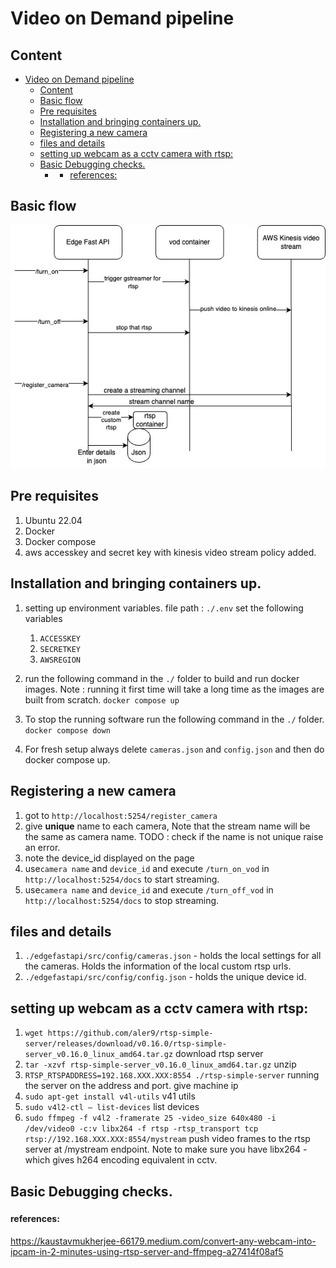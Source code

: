 # Video on Demand pipeline

## Content
- [Video on Demand pipeline](#video-on-demand-pipeline)
  - [Content](#content)
  - [Basic flow](#basic-flow)
  - [Pre requisites](#pre-requisites)
  - [Installation and bringing containers up.](#installation-and-bringing-containers-up)
  - [Registering a new camera](#registering-a-new-camera)
  - [files and details](#files-and-details)
  - [setting up webcam as a cctv camera with rtsp:](#setting-up-webcam-as-a-cctv-camera-with-rtsp)
  - [Basic Debugging checks.](#basic-debugging-checks)
    - [](#)
      - [references:](#references)


## Basic flow

![](./docs/only_vod-basicflow.jpg)

## Pre requisites

1. Ubuntu 22.04
2. Docker
3. Docker compose
4. aws accesskey and secret key with kinesis video stream policy added.

## Installation and bringing containers up.
1. setting up environment variables.  file path : `./.env` set the following variables
   1. `ACCESSKEY`
   2. `SECRETKEY`
   3. `AWSREGION`

2. run the following command in the `./` folder to build and run docker images. Note : running it first time will take a long time as the images are built from scratch. 
   `docker compose up`

3. To stop the running software run the following command in the `./` folder.
    `docker compose down`

4. For fresh setup always delete `cameras.json` and `config.json` and then do docker compose up.

## Registering a new camera

1. got to `http://localhost:5254/register_camera`
2. give **unique** name to each camera, Note that the stream name will be the same as camera name. TODO : check if the name is not unique raise an error.
3. note the device_id displayed on the page
4. use`camera name` and `device_id` and execute `/turn_on_vod` in `http://localhost:5254/docs` to start streaming.
5.  use`camera name` and `device_id` and execute `/turn_off_vod` in `http://localhost:5254/docs` to stop streaming.

## files and details

1. `./edgefastapi/src/config/cameras.json` -  holds the local settings for all the cameras. Holds the information of the local custom rtsp urls.
2. `./edgefastapi/src/config/config.json`  -  holds the unique device id.


## setting up webcam as a cctv camera with rtsp:

1. `wget https://github.com/aler9/rtsp-simple-server/releases/download/v0.16.0/rtsp-simple-server_v0.16.0_linux_amd64.tar.gz` download rtsp server 
2. `tar -xzvf rtsp-simple-server_v0.16.0_linux_amd64.tar.gz` unzip
3. `RTSP_RTSPADDRESS=192.168.XXX.XXX:8554 ./rtsp-simple-server` running the server on the address and port. give machine ip
4. `sudo apt-get install v4l-utils` v41 utils
5. `sudo v4l2-ctl — list-devices` list devices
6. `sudo ffmpeg -f v4l2 -framerate 25 -video_size 640x480 -i /dev/video0 -c:v libx264 -f rtsp -rtsp_transport tcp rtsp://192.168.XXX.XXX:8554/mystream` push video frames to the rtsp server at /mystream endpoint. Note to make sure you have libx264 -which gives h264 encoding equivalent in cctv.

## Basic Debugging checks.

### 

#### references:
https://kaustavmukherjee-66179.medium.com/convert-any-webcam-into-ipcam-in-2-minutes-using-rtsp-server-and-ffmpeg-a27414f08af5